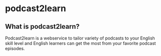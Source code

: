# podcast2learn

## What is podcast2learn?
Podcast2learn is a webservice to tailor variety of podcasts to your English skill level and English learners can get the most from your favorite podcast episodes.
